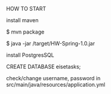 
HOW TO START 

install maven 

$ mvn package

$ java -jar /target/HW-Spring-1.0.jar

install PostgresSQL 

CREATE DATABASE eisetasks;

check/change username, password in src/main/java/resources/application.yml

